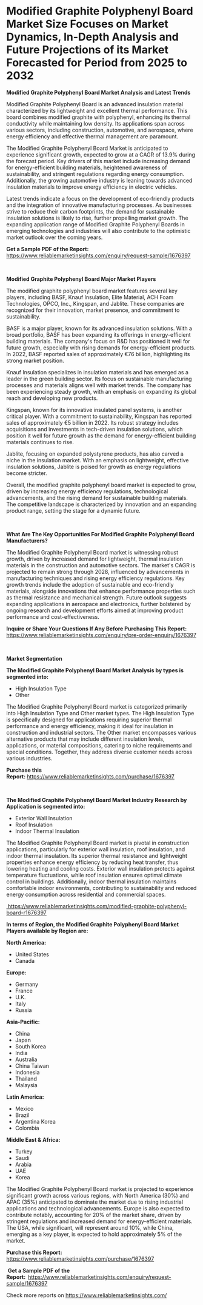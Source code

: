 <p><h1>Modified Graphite Polyphenyl Board Market Size Focuses on Market Dynamics, In-Depth Analysis and Future Projections of its Market Forecasted for Period from 2025 to 2032</h1></p><p><strong>Modified Graphite Polyphenyl Board Market Analysis and Latest Trends</strong></p>
<p><p>Modified Graphite Polyphenyl Board is an advanced insulation material characterized by its lightweight and excellent thermal performance. This board combines modified graphite with polyphenyl, enhancing its thermal conductivity while maintaining low density. Its applications span across various sectors, including construction, automotive, and aerospace, where energy efficiency and effective thermal management are paramount.</p><p>The Modified Graphite Polyphenyl Board Market is anticipated to experience significant growth, expected to grow at a CAGR of 13.9% during the forecast period. Key drivers of this market include increasing demand for energy-efficient building materials, heightened awareness of sustainability, and stringent regulations regarding energy consumption. Additionally, the growing automotive industry is leaning towards advanced insulation materials to improve energy efficiency in electric vehicles. </p><p>Latest trends indicate a focus on the development of eco-friendly products and the integration of innovative manufacturing processes. As businesses strive to reduce their carbon footprints, the demand for sustainable insulation solutions is likely to rise, further propelling market growth. The expanding application range of Modified Graphite Polyphenyl Boards in emerging technologies and industries will also contribute to the optimistic market outlook over the coming years.</p></p>
<p><strong>Get a Sample PDF of the Report:&nbsp;</strong> <a href="https://www.reliablemarketinsights.com/enquiry/request-sample/1676397?utm_campaign=2531&utm_medium=2&utm_source=Github&utm_content=ia&utm_term=24032025&utm_id=modified-graphite-polyphenyl-board">https://www.reliablemarketinsights.com/enquiry/request-sample/1676397</a></p>
<p>&nbsp;</p>
<p><strong>Modified Graphite Polyphenyl Board Major Market Players</strong></p>
<p><p>The modified graphite polyphenyl board market features several key players, including BASF, Knauf Insulation, Elite Material, ACH Foam Technologies, OPCO, Inc., Kingspan, and Jablite. These companies are recognized for their innovation, market presence, and commitment to sustainability.</p><p>BASF is a major player, known for its advanced insulation solutions. With a broad portfolio, BASF has been expanding its offerings in energy-efficient building materials. The company's focus on R&D has positioned it well for future growth, especially with rising demands for energy-efficient products. In 2022, BASF reported sales of approximately €76 billion, highlighting its strong market position.</p><p>Knauf Insulation specializes in insulation materials and has emerged as a leader in the green building sector. Its focus on sustainable manufacturing processes and materials aligns well with market trends. The company has been experiencing steady growth, with an emphasis on expanding its global reach and developing new products.</p><p>Kingspan, known for its innovative insulated panel systems, is another critical player. With a commitment to sustainability, Kingspan has reported sales of approximately €5 billion in 2022. Its robust strategy includes acquisitions and investments in tech-driven insulation solutions, which position it well for future growth as the demand for energy-efficient building materials continues to rise.</p><p>Jablite, focusing on expanded polystyrene products, has also carved a niche in the insulation market. With an emphasis on lightweight, effective insulation solutions, Jablite is poised for growth as energy regulations become stricter.</p><p>Overall, the modified graphite polyphenyl board market is expected to grow, driven by increasing energy efficiency regulations, technological advancements, and the rising demand for sustainable building materials. The competitive landscape is characterized by innovation and an expanding product range, setting the stage for a dynamic future.</p></p>
<p>&nbsp;</p>
<p><strong>What Are The Key Opportunities For Modified Graphite Polyphenyl Board Manufacturers?</strong></p>
<p><p>The Modified Graphite Polyphenyl Board market is witnessing robust growth, driven by increased demand for lightweight, thermal insulation materials in the construction and automotive sectors. The market's CAGR is projected to remain strong through 2028, influenced by advancements in manufacturing techniques and rising energy efficiency regulations. Key growth trends include the adoption of sustainable and eco-friendly materials, alongside innovations that enhance performance properties such as thermal resistance and mechanical strength. Future outlook suggests expanding applications in aerospace and electronics, further bolstered by ongoing research and development efforts aimed at improving product performance and cost-effectiveness.</p></p>
<p><strong>Inquire or Share Your Questions If Any Before Purchasing This Report:</strong> <a href="https://www.reliablemarketinsights.com/enquiry/pre-order-enquiry/1676397?utm_campaign=2531&utm_medium=2&utm_source=Github&utm_content=ia&utm_term=24032025&utm_id=modified-graphite-polyphenyl-board">https://www.reliablemarketinsights.com/enquiry/pre-order-enquiry/1676397</a></p>
<p>&nbsp;</p>
<p><strong>Market Segmentation</strong></p>
<p><strong>The Modified Graphite Polyphenyl Board Market Analysis by types is segmented into:</strong></p>
<p><ul><li>High Insulation Type</li><li>Other</li></ul></p>
<p><p>The Modified Graphite Polyphenyl Board market is categorized primarily into High Insulation Type and Other market types. The High Insulation Type is specifically designed for applications requiring superior thermal performance and energy efficiency, making it ideal for insulation in construction and industrial sectors. The Other market encompasses various alternative products that may include different insulation levels, applications, or material compositions, catering to niche requirements and special conditions. Together, they address diverse customer needs across various industries.</p></p>
<p><strong>Purchase this Report:&nbsp;</strong><a href="https://www.reliablemarketinsights.com/purchase/1676397?utm_campaign=2531&utm_medium=2&utm_source=Github&utm_content=ia&utm_term=24032025&utm_id=modified-graphite-polyphenyl-board">https://www.reliablemarketinsights.com/purchase/1676397</a></p>
<p>&nbsp;</p>
<p><strong>The Modified Graphite Polyphenyl Board Market Industry Research by Application is segmented into:</strong></p>
<p><ul><li>Exterior Wall Insulation</li><li>Roof Insulation</li><li>Indoor Thermal Insulation</li></ul></p>
<p><p>The Modified Graphite Polyphenyl Board market is pivotal in construction applications, particularly for exterior wall insulation, roof insulation, and indoor thermal insulation. Its superior thermal resistance and lightweight properties enhance energy efficiency by reducing heat transfer, thus lowering heating and cooling costs. Exterior wall insulation protects against temperature fluctuations, while roof insulation ensures optimal climate control in buildings. Additionally, indoor thermal insulation maintains comfortable indoor environments, contributing to sustainability and reduced energy consumption across residential and commercial spaces.</p></p>
<p><a href="https://www.reliablemarketinsights.com/modified-graphite-polyphenyl-board-r1676397?utm_campaign=2531&utm_medium=2&utm_source=Github&utm_content=ia&utm_term=24032025&utm_id=modified-graphite-polyphenyl-board">&nbsp;https://www.reliablemarketinsights.com/modified-graphite-polyphenyl-board-r1676397</a></p>
<p><strong>In terms of Region, the Modified Graphite Polyphenyl Board Market Players available by Region are:</strong></p>
<p>
    <p> <strong> North America: </strong>
        <ul>
            <li>United States</li>
            <li>Canada</li>
        </ul>
        </p> 
    <p> <strong> Europe: </strong>
        <ul>
            <li>Germany</li>
            <li>France</li>
            <li>U.K.</li>
            <li>Italy</li>
            <li>Russia</li>
        </ul>
        </p> 
    <p> <strong> Asia-Pacific: </strong>
        <ul>
            <li>China</li>
            <li>Japan</li>
            <li>South Korea</li>
            <li>India</li>
            <li>Australia</li>
            <li>China Taiwan</li>
            <li>Indonesia</li>
            <li>Thailand</li>
            <li>Malaysia</li>
        </ul>
        </p> 
    <p> <strong> Latin America: </strong>
        <ul>
            <li>Mexico</li>
            <li>Brazil</li>
            <li>Argentina Korea</li>
            <li>Colombia</li>
        </ul>
        </p> 
    <p> <strong> Middle East & Africa: </strong>
        <ul>
            <li>Turkey</li>
            <li>Saudi</li>
            <li>Arabia</li>
            <li>UAE</li>
            <li>Korea</li>
        </ul>
    </p>
    </p>
<p><p>The Modified Graphite Polyphenyl Board market is projected to experience significant growth across various regions, with North America (30%) and APAC (35%) anticipated to dominate the market due to rising industrial applications and technological advancements. Europe is also expected to contribute notably, accounting for 20% of the market share, driven by stringent regulations and increased demand for energy-efficient materials. The USA, while significant, will represent around 10%, while China, emerging as a key player, is expected to hold approximately 5% of the market.</p></p>
<p><strong>Purchase this Report: </strong><a href="https://www.reliablemarketinsights.com/purchase/1676397?utm_campaign=2531&utm_medium=2&utm_source=Github&utm_content=ia&utm_term=24032025&utm_id=modified-graphite-polyphenyl-board">https://www.reliablemarketinsights.com/purchase/1676397</a></p>
<p>&nbsp;<strong>Get a Sample PDF of the Report:&nbsp;&nbsp;</strong><a href="https://www.reliablemarketinsights.com/enquiry/request-sample/1676397?utm_campaign=2531&utm_medium=2&utm_source=Github&utm_content=ia&utm_term=24032025&utm_id=modified-graphite-polyphenyl-board">https://www.reliablemarketinsights.com/enquiry/request-sample/1676397</a></p>
<p><strong></strong></p>
<p>Check more reports on <a href="https://www.reliablemarketinsights.com/?utm_campaign=2531&utm_medium=2&utm_source=Github&utm_content=ia&utm_term=24032025&utm_id=modified-graphite-polyphenyl-board">https://www.reliablemarketinsights.com/</a></p>